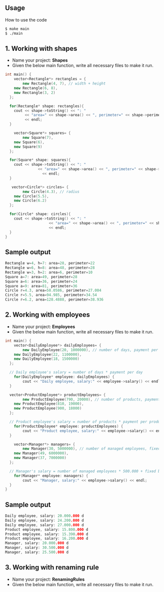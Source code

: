 ## Usage
How to use the code

```bash
$ make main 
$ ./main
```

## 1. Working with shapes

- Name your project: **Shapes**
- Given the below main function, write all necessary files to make it run.

```cpp
int main() {
	vector<Rectangle*> rectangles = {
		new Rectangle(4, 7), // width + height
    new Rectangle(6, 8),
    new Rectangle(3, 2)
  };

  for(Rectangle* shape: rectangles){
    cout << shape->toString() << ": " 
         << "area=" << shape->area() << ", perimeter=" << shape->perimeter()
         << endl;
  }

	vector<Square*> squares= {
		new Square(7),
    new Square(6),
    new Square(9)
  };

  for(Square* shape: squares){
    cout << shape->toString() << ": " 
			   << "area=" << shape->area() << ", perimeter=" << shape->perimeter() 
				 << endl;
  }

   vector<Circle*> circles= {
		new Circle(4.3), // radius
    new Circle(5.5),
    new Circle(6.2)
  };

  for(Circle* shape: circles){
    cout << shape->toString() << ": " 
					<< "area=" << shape->area() << ", perimeter=" << shape->perimeter() 
					<< endl;
  }
}
```

## **Sample output**

```cpp
Rectangle w=4, h=7: area=28, perimeter=22
Rectangle w=6, h=8: area=48, perimeter=28
Rectangle w=3, h=2: area=6, perimeter=10
Square a=7: area=49, perimeter=28
Square a=6: area=36, perimeter=24
Square a=9: area=81, perimeter=36
Circle r=4.3, area=58.0586, perimeter=27.004
Circle r=5.5, area=94.985, perimeter=34.54
Circle r=6.2, area=128.4888, perimeter=38.936
```

## 2. Working with employees

- Name your project: **Employees**
- Given the below main function, write all necessary files to make it run.

```cpp
int main() {
	vector<DailyEmployee*> dailyEmployees= {
		new DailyEmployee(20, 1000000), // number of days, payment per day
    new DailyEmployee(22, 1100000),
    new DailyEmployee(18, 1500000)
  };

  // Daily employee's salary = number of days * payment per day
	for(DailyEmployee* employee: dailyEmployees) {
		cout << "Daily employee, salary:" << employee->salary() << endl;
  }

  vector<ProductEmployee*> productEmployees= {
		new ProductEmployee(790, 20000), // number of products, payment per product
    new ProductEmployee(810, 19000),
    new ProductEmployee(900, 18000)
  };

  // Product employee's salary = number of products * payment per product
	for(ProductEmployee* employee: productEmployees) {
		cout << "Product employee, salary:" << employee->salary() << endl;
  }

	vector<Manager*> managers= {
		new Manager(30, 5000000), // number of managed employees, fixed base payment per month
    new Manager(49, 6000000),
    new Manager(37, 7000000)
  };

  // Manager's salary = number of managed employees * 500.000 + fixed base payment per month
	for(Manager* employee: managers) {
		cout << "Manager, salary:" << employee->salary() << endl;
  }
}
```

## Sample output

```cpp
Daily employee, salary: 20.000.000 d
Daily employee, salary: 24.200.000 d
Daily employee, salary: 27.000.000 d
Product employee, salary: 15.800.000 d
Product employee, salary: 15.390.000 d
Product employee, salary: 16.200.000 d
Manager, salary: 20.000.000 d
Manager, salary: 30.500.000 d
Manager, salary: 25.500.000 d
```

## 3. Working with renaming rule

- Name your project: **RenamingRules**
- Given the below main function, write all necessary files to make it run.